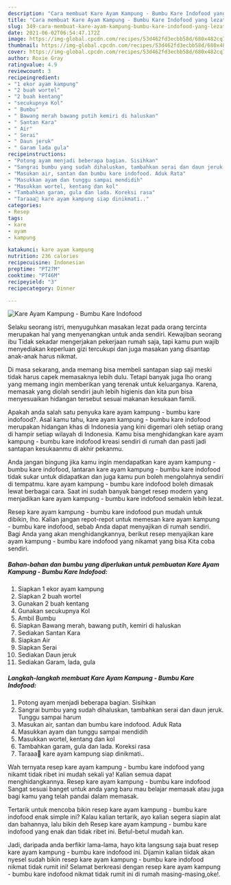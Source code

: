 ```yaml
---
description: "Cara membuat Kare Ayam Kampung - Bumbu Kare Indofood yang lezat Untuk Jualan"
title: "Cara membuat Kare Ayam Kampung - Bumbu Kare Indofood yang lezat Untuk Jualan"
slug: 349-cara-membuat-kare-ayam-kampung-bumbu-kare-indofood-yang-lezat-untuk-jualan
date: 2021-06-02T06:54:47.172Z
image: https://img-global.cpcdn.com/recipes/53d462fd3ecbb58d/680x482cq70/kare-ayam-kampung-bumbu-kare-indofood-foto-resep-utama.jpg
thumbnail: https://img-global.cpcdn.com/recipes/53d462fd3ecbb58d/680x482cq70/kare-ayam-kampung-bumbu-kare-indofood-foto-resep-utama.jpg
cover: https://img-global.cpcdn.com/recipes/53d462fd3ecbb58d/680x482cq70/kare-ayam-kampung-bumbu-kare-indofood-foto-resep-utama.jpg
author: Roxie Gray
ratingvalue: 4.9
reviewcount: 3
recipeingredient:
- "1 ekor ayam kampung"
- "2 buah wortel"
- "2 buah kentang"
- "secukupnya Kol"
- " Bumbu"
- " Bawang merah bawang putih kemiri di haluskan"
- " Santan Kara"
- " Air"
- " Serai"
- " Daun jeruk"
- " Garam lada gula"
recipeinstructions:
- "Potong ayam menjadi beberapa bagian. Sisihkan"
- "Sangrai bumbu yang sudah dihaluskan, tambahkan serai dan daun jeruk. Tunggu sampai harum"
- "Masukan air, santan dan bumbu kare indofood. Aduk Rata"
- "Masukkan ayam dan tunggu sampai mendidih"
- "Masukkan wortel, kentang dan kol"
- "Tambahkan garam, gula dan lada. Koreksi rasa"
- "Taraaa🥳 kare ayam kampung siap dinikmati.."
categories:
- Resep
tags:
- kare
- ayam
- kampung

katakunci: kare ayam kampung 
nutrition: 236 calories
recipecuisine: Indonesian
preptime: "PT27M"
cooktime: "PT46M"
recipeyield: "3"
recipecategory: Dinner

---
```



![Kare Ayam Kampung - Bumbu Kare Indofood](https://img-global.cpcdn.com/recipes/53d462fd3ecbb58d/680x482cq70/kare-ayam-kampung-bumbu-kare-indofood-foto-resep-utama.jpg)

Selaku seorang istri, menyuguhkan masakan lezat pada orang tercinta merupakan hal yang menyenangkan untuk anda sendiri. Kewajiban seorang ibu Tidak sekadar mengerjakan pekerjaan rumah saja, tapi kamu pun wajib menyediakan keperluan gizi tercukupi dan juga masakan yang disantap anak-anak harus nikmat.

Di masa  sekarang, anda memang bisa membeli santapan siap saji meski tidak harus capek memasaknya lebih dulu. Tetapi banyak juga lho orang yang memang ingin memberikan yang terenak untuk keluarganya. Karena, memasak yang diolah sendiri jauh lebih higienis dan kita pun bisa menyesuaikan hidangan tersebut sesuai makanan kesukaan famili. 



Apakah anda salah satu penyuka kare ayam kampung - bumbu kare indofood?. Asal kamu tahu, kare ayam kampung - bumbu kare indofood merupakan hidangan khas di Indonesia yang kini digemari oleh setiap orang di hampir setiap wilayah di Indonesia. Kamu bisa menghidangkan kare ayam kampung - bumbu kare indofood kreasi sendiri di rumah dan pasti jadi santapan kesukaanmu di akhir pekanmu.

Anda jangan bingung jika kamu ingin mendapatkan kare ayam kampung - bumbu kare indofood, lantaran kare ayam kampung - bumbu kare indofood tidak sukar untuk didapatkan dan juga kamu pun boleh mengolahnya sendiri di tempatmu. kare ayam kampung - bumbu kare indofood boleh dimasak lewat berbagai cara. Saat ini sudah banyak banget resep modern yang menjadikan kare ayam kampung - bumbu kare indofood semakin lebih lezat.

Resep kare ayam kampung - bumbu kare indofood pun mudah untuk dibikin, lho. Kalian jangan repot-repot untuk memesan kare ayam kampung - bumbu kare indofood, sebab Anda dapat menyajikan di rumah sendiri. Bagi Anda yang akan menghidangkannya, berikut resep menyajikan kare ayam kampung - bumbu kare indofood yang nikamat yang bisa Kita coba sendiri.

<!--inarticleads1-->

##### Bahan-bahan dan bumbu yang diperlukan untuk pembuatan Kare Ayam Kampung - Bumbu Kare Indofood:

1. Siapkan 1 ekor ayam kampung
1. Siapkan 2 buah wortel
1. Gunakan 2 buah kentang
1. Gunakan secukupnya Kol
1. Ambil  Bumbu
1. Siapkan  Bawang merah, bawang putih, kemiri di haluskan
1. Sediakan  Santan Kara
1. Siapkan  Air
1. Siapkan  Serai
1. Sediakan  Daun jeruk
1. Sediakan  Garam, lada, gula




<!--inarticleads2-->

##### Langkah-langkah membuat Kare Ayam Kampung - Bumbu Kare Indofood:

1. Potong ayam menjadi beberapa bagian. Sisihkan
1. Sangrai bumbu yang sudah dihaluskan, tambahkan serai dan daun jeruk. Tunggu sampai harum
1. Masukan air, santan dan bumbu kare indofood. Aduk Rata
1. Masukkan ayam dan tunggu sampai mendidih
1. Masukkan wortel, kentang dan kol
1. Tambahkan garam, gula dan lada. Koreksi rasa
1. Taraaa🥳 kare ayam kampung siap dinikmati..




Wah ternyata resep kare ayam kampung - bumbu kare indofood yang nikamt tidak ribet ini mudah sekali ya! Kalian semua dapat menghidangkannya. Resep kare ayam kampung - bumbu kare indofood Sangat sesuai banget untuk anda yang baru mau belajar memasak atau juga bagi kamu yang telah pandai dalam memasak.

Tertarik untuk mencoba bikin resep kare ayam kampung - bumbu kare indofood enak simple ini? Kalau kalian tertarik, ayo kalian segera siapin alat dan bahannya, lalu bikin deh Resep kare ayam kampung - bumbu kare indofood yang enak dan tidak ribet ini. Betul-betul mudah kan. 

Jadi, daripada anda berfikir lama-lama, hayo kita langsung saja buat resep kare ayam kampung - bumbu kare indofood ini. Dijamin kalian tiidak akan nyesel sudah bikin resep kare ayam kampung - bumbu kare indofood nikmat tidak rumit ini! Selamat berkreasi dengan resep kare ayam kampung - bumbu kare indofood nikmat tidak rumit ini di rumah masing-masing,oke!.

